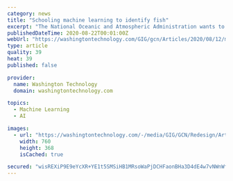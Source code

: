 ```yaml
---
category: news
title: "Schooling machine learning to identify fish"
excerpt: "The National Oceanic and Atmospheric Administration wants to leverage machine learning improve its ability to verify marine species."
publishedDateTime: 2020-08-22T00:01:00Z
webUrl: "https://washingtontechnology.com/GIG/gcn/Articles/2020/08/12/machine-learning-fish-ID-NOAA.aspx"
type: article
quality: 39
heat: 39
published: false

provider:
  name: Washington Technology
  domain: washingtontechnology.com

topics:
  - Machine Learning
  - AI

images:
  - url: "https://washingtontechnology.com/-/media/GIG/GCN/Redesign/Articles/2020/August/shark.jpg"
    width: 760
    height: 368
    isCached: true

secured: "wisREXiP9E9eYcXR+YE1t5SMSiHB1MRsoWaPjDCHFaonBHa3D4dE4w7vNWnWfxbAku2xCNuiBUHHBq7bbIpuqdQEfnmRIc/dun9dZ2I+5OAHBX9ZDUO3Xzi6fM0Zac3dadQj2kf7p8/va3GgQvAjOHrbwkIDtPk+jt41H/5Gnl5LHRjlMD3syCRJpNN5Qutcig1OPmv5j9d1VuWjz4eDMNfgLvE/YxST3SRW9mpWm9RthI7gFTI5WC0gV8ECeXSpkgr7uXtzl3sleHJ6tV/wvqN4YZb7sb+C32cE2e4BWUBNiXMzdTNowLvYM74emD0yYX2KNRv5SeQ1zzW+R2Oqkw==;1z9cA4hSGtj5L9dwCONufg=="
---
```


